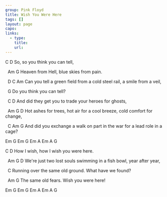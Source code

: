 ```yaml
---
group: Pink Floyd
title: Wish You Were Here
tags: []
layout: page
capo: 
links: 
  - type: 
    title: 
    url: 
---
```



C                         D
So, so you think you can tell,

&nbsp;            Am                   G
Heaven from Hell, blue skies from pain.

&nbsp;                    D                       C                    Am
Can you tell a green field from a cold steel rail, a smile from a veil,

&nbsp;                     G
Do you think you can tell?

&nbsp;                         C                   D
And did they get you to trade your heroes for ghosts,

&nbsp;               Am                    G                             D
Hot ashes for trees, hot air for a cool breeze, cold comfort for change,

&nbsp;                 C                        Am                         G
And did you exchange a walk on part in the war for a lead role in a cage?

Em  G  Em  G  Em  A  Em  A  G

C                               D
How I wish, how I wish you were here.

&nbsp;          Am                                     G                  D
We're just two lost souls swimming in a fish bowl, year after year,

&nbsp;                                 C
Running over the same old ground. What have we found?

&nbsp;            Am                         G
The same old fears. Wish you were here!

Em  G  Em  G  Em  A  Em  A  G

